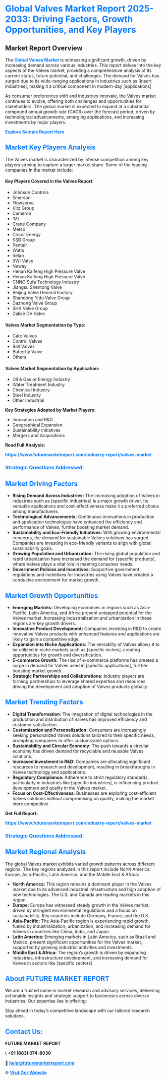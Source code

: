 <h1 style="color: #007BFF;">Global Valves Market Report 2025-2033: Driving Factors, Growth Opportunities, and Key Players</h1>

<section id="overview">
<h2>Market Report Overview</h2>
<p>The <a href="https://www.futuremarketreport.com/industry-report/valves-market" style="color: #007BFF; text-decoration: none;"><strong>Global Valves Market</strong></a> is witnessing significant growth, driven by increasing demand across various industries. This report delves into the key aspects of the Valves market, providing a comprehensive analysis of its current status, future potential, and challenges. The demand for Valves has surged due to its wide-ranging applications in industries such as [insert industries], making it a critical component in modern-day [applications].</p>
<p>As consumer preferences shift and industries innovate, the Valves market continues to evolve, offering both challenges and opportunities for stakeholders. The global market is expected to expand at a substantial compound annual growth rate (CAGR) over the forecast period, driven by technological advancements, emerging applications, and increasing investments by major players.</p>
</section>

<section id="overview">
<p><a href="https://www.futuremarketreport.com/request-sample/reportId=97057" style="color: #007BFF; text-decoration: none;"><strong>Explore Sample Report Here</strong></a></p>
</section>

<section id="key-players">
<h2 style="color: #007BFF;">Market Key Players Analysis</h2>
<p>The Valves market is characterized by intense competition among key players striving to capture a larger market share. Some of the leading companies in the market include:</p>
<h4>Key Players Covered in the Valves Report:</h4>
<ul><li>Johnson Controls</li><li>Emerson</li><li>Flowserve</li><li>Kitz Group</li><li>Cameron</li><li>IMI</li><li>Crane Company</li><li>Metso</li><li>Circor Energy</li><li>KSB Group</li><li>Pentair</li><li>Watts</li><li>Velan</li><li>SWI Valve</li><li>Neway</li><li>Henan Kaifeng High Pressure Valve</li><li>Henan Kaifeng High Pressure Valve</li><li>CNNC Sufa Technology Industry</li><li>Jiangsu Shentong Valve</li><li>Beijing Valve General Factory</li><li>Shandong Yidu Valve Group</li><li>Dazhong Valve Group</li><li>SHK Valve Group</li><li>Dalian DV Valve</li></ul>
<h4>Valves Market Segmentation by Type:</h4>
<ul><li>Gate Valves</li><li>Control Valves</li><li>Ball Valves</li><li>Butterfly Valve</li><li>Others</li></ul>

<h4>Valves Market Segmentation by Application:</h4>
<ul><li>Oil &amp; Gas or Energy Industry</li><li>Water Treatment Industry</li><li>Chemical Industry</li><li>Steel Industry</li><li>Other Industrial</li></ul>
<p><strong>Key Strategies Adopted by Market Players:</strong></p>
<ul>
<li>Innovation and R&D</li>
<li>Geographical Expansion</li>
<li>Sustainability Initiatives</li>
<li>Mergers and Acquisitions</li>
</ul>
</section>

<section>
<p><strong>Read Full Analysis: </strong></p><a href="https://www.futuremarketreport.com/industry-report/valves-market" style="color: #007BFF; text-decoration: none;"><strong>https://www.futuremarketreport.com/industry-report/valves-market</strong></a>
<h3 style="color: #007BFF;">Strategic Questions Addressed:</h3>
</section>

<section id="driving-factors">
<h2 style="color: #007BFF;">Market Driving Factors</h2>
<ul>
<li><strong>Rising Demand Across Industries:</strong> The increasing adoption of Valves in industries such as [specific industries] is a major growth driver. Its versatile applications and cost-effectiveness make it a preferred choice among manufacturers.</li>
<li><strong>Technological Advancements:</strong> Continuous innovations in production and application technologies have enhanced the efficiency and performance of Valves, further boosting market demand.</li>
<li><strong>Sustainability and Eco-Friendly Initiatives:</strong> With growing environmental concerns, the demand for sustainable Valves solutions has surged. Companies are investing in eco-friendly variants to align with global sustainability goals.</li>
<li><strong>Growing Population and Urbanization:</strong> The rising global population and rapid urbanization have increased the demand for [specific products], where Valves plays a vital role in meeting consumer needs.</li>
<li><strong>Government Policies and Incentives:</strong> Supportive government regulations and incentives for industries using Valves have created a conducive environment for market growth.</li>
</ul>
</section>

<section id="growth-opportunities">
<h2 style="color: #007BFF;">Market Growth Opportunities</h2>
<ul>
<li><strong>Emerging Markets:</strong> Developing economies in regions such as Asia-Pacific, Latin America, and Africa present untapped potential for the Valves market. Increasing industrialization and urbanization in these regions are key growth drivers.</li>
<li><strong>Innovative Product Development:</strong> Companies investing in R&D to create innovative Valves products with enhanced features and applications are likely to gain a competitive edge.</li>
<li><strong>Expansion into Niche Applications:</strong> The versatility of Valves allows it to be utilized in niche markets such as [specific niches], creating opportunities for growth and diversification.</li>
<li><strong>E-commerce Growth:</strong> The rise of e-commerce platforms has created a surge in demand for Valves used in [specific applications], further boosting market growth.</li>
<li><strong>Strategic Partnerships and Collaborations:</strong> Industry players are forming partnerships to leverage shared expertise and resources, driving the development and adoption of Valves products globally.</li>
</ul>
</section>

<section id="trending-factors">
<h2 style="color: #007BFF;">Market Trending Factors</h2>
<ul>
<li><strong>Digital Transformation:</strong> The integration of digital technologies in the production and distribution of Valves has improved efficiency and customer satisfaction.</li>
<li><strong>Customization and Personalization:</strong> Consumers are increasingly seeking personalized Valves solutions tailored to their specific needs, prompting companies to offer customizable options.</li>
<li><strong>Sustainability and Circular Economy:</strong> The push towards a circular economy has driven demand for recyclable and reusable Valves solutions.</li>
<li><strong>Increased Investment in R&D:</strong> Companies are allocating significant resources to research and development, resulting in breakthroughs in Valves technology and applications.</li>
<li><strong>Regulatory Compliance:</strong> Adherence to strict regulatory standards, particularly in industries like [specific industries], is influencing product development and quality in the Valves market.</li>
<li><strong>Focus on Cost-Effectiveness:</strong> Businesses are exploring cost-efficient Valves solutions without compromising on quality, making the market more competitive.</li>
</ul>
</section>

<section>
<p><strong>Get Full Report: </strong></p><a href="https://www.futuremarketreport.com/industry-report/valves-market" style="color: #007BFF; text-decoration: none;"><strong>https://www.futuremarketreport.com/industry-report/valves-market</strong></a>
<h3 style="color: #007BFF;">Strategic Questions Addressed:</h3>
</section>


<section id="regional-analysis">
<h2 style="color: #007BFF;">Market Regional Analysis</h2>
<p>The global Valves market exhibits varied growth patterns across different regions. The key regions analyzed in this report include North America, Europe, Asia-Pacific, Latin America, and the Middle East & Africa:</p>
<ul>
<li><strong>North America:</strong> This region remains a dominant player in the Valves market due to its advanced industrial infrastructure and high adoption of new technologies. The U.S. and Canada are leading markets in this region.</li>
<li><strong>Europe:</strong> Europe has witnessed steady growth in the Valves market, driven by stringent environmental regulations and a focus on sustainability. Key countries include Germany, France, and the U.K.</li>
<li><strong>Asia-Pacific:</strong> The Asia-Pacific region is experiencing rapid growth, fueled by industrialization, urbanization, and increasing demand for Valves in countries like China, India, and Japan.</li>
<li><strong>Latin America:</strong> Emerging markets in Latin America, such as Brazil and Mexico, present significant opportunities for the Valves market, supported by growing industrial activities and investments.</li>
<li><strong>Middle East & Africa:</strong> The region’s growth is driven by expanding industries, infrastructure development, and increasing demand for Valves in sectors like [specific sectors].</li>
</ul>
</section>

<footer>
<h2 style="color: #007BFF;">About FUTURE MARKET REPORT</h2>
<p>We are a trusted name in market research and advisory services, delivering actionable insights and strategic support to businesses across diverse industries. Our expertise lies in offering:</p>

<p>Stay ahead in today’s competitive landscape with our tailored research solutions.</p>

<h2 style="color: #007BFF;">Contact Us:</h2>
<p><strong>FUTURE MARKET REPORT</strong></p>
<p>📞 <strong>+91 (883) 074-8030</strong></p>
<p>📧 <strong><a href="mailto:help@futuremarketreport.com" style="color: #007BFF;">help@futuremarketreport.com</a></strong></p>
<p>🌐 <strong><a href="https://www.futuremarketreport.com/" style="color: #007BFF;">Visit Our Website</a></strong></p>
</footer>